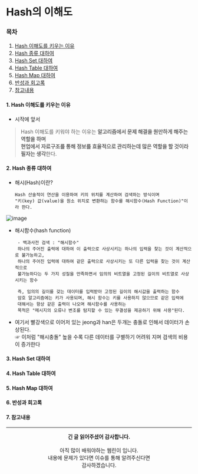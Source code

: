 # Hash의 이해도
### 목차
 1. [Hash 이해도를 키우는 이유](https://github.com/hongcoding94/Daily-Coding-Test-java/blob/main/%EC%95%8C%EA%B3%A0%EB%A6%AC%EC%A6%98%20%ED%9A%8C%EA%B3%A0%EB%A1%9D/Hash%EC%9D%98%20%EC%9D%B4%ED%95%B4%EB%8F%84.md#1-hash-%EC%9D%B4%ED%95%B4%EB%8F%84%EB%A5%BC-%ED%82%A4%EC%9A%B0%EB%8A%94-%EC%9D%B4%EC%9C%A0)
 2. [Hash 종류 대하여](https://github.com/hongcoding94/Daily-Coding-Test-java/blob/main/%EC%95%8C%EA%B3%A0%EB%A6%AC%EC%A6%98%20%ED%9A%8C%EA%B3%A0%EB%A1%9D/Hash%EC%9D%98%20%EC%9D%B4%ED%95%B4%EB%8F%84.md#2-hash-%EC%A2%85%EB%A5%98-%EB%8C%80%ED%95%98%EC%97%AC)
 3. [Hash Set 대하여](https://github.com/hongcoding94/Daily-Coding-Test-java/blob/main/%EC%95%8C%EA%B3%A0%EB%A6%AC%EC%A6%98%20%ED%9A%8C%EA%B3%A0%EB%A1%9D/Hash%EC%9D%98%20%EC%9D%B4%ED%95%B4%EB%8F%84.md#2-hash-%EC%A2%85%EB%A5%98-%EB%8C%80%ED%95%98%EC%97%AC)
 4. [Hash Table 대하여](https://github.com/hongcoding94/Daily-Coding-Test-java/blob/main/%EC%95%8C%EA%B3%A0%EB%A6%AC%EC%A6%98%20%ED%9A%8C%EA%B3%A0%EB%A1%9D/Hash%EC%9D%98%20%EC%9D%B4%ED%95%B4%EB%8F%84.md#2-hash-%EC%A2%85%EB%A5%98-%EB%8C%80%ED%95%98%EC%97%AC)
 5. [Hash Map 대하여](https://github.com/hongcoding94/Daily-Coding-Test-java/blob/main/%EC%95%8C%EA%B3%A0%EB%A6%AC%EC%A6%98%20%ED%9A%8C%EA%B3%A0%EB%A1%9D/Hash%EC%9D%98%20%EC%9D%B4%ED%95%B4%EB%8F%84.md#2-hash-%EC%A2%85%EB%A5%98-%EB%8C%80%ED%95%98%EC%97%AC)
 6. [반성과 회고록](https://github.com/hongcoding94/Daily-Coding-Test-java/blob/main/%EC%95%8C%EA%B3%A0%EB%A6%AC%EC%A6%98%20%ED%9A%8C%EA%B3%A0%EB%A1%9D/Hash%EC%9D%98%20%EC%9D%B4%ED%95%B4%EB%8F%84.md#2-hash-%EC%A2%85%EB%A5%98-%EB%8C%80%ED%95%98%EC%97%AC)
 7. [참고내용](https://github.com/hongcoding94/Daily-Coding-Test-java/blob/main/%EC%95%8C%EA%B3%A0%EB%A6%AC%EC%A6%98%20%ED%9A%8C%EA%B3%A0%EB%A1%9D/Hash%EC%9D%98%20%EC%9D%B4%ED%95%B4%EB%8F%84.md#2-hash-%EC%A2%85%EB%A5%98-%EB%8C%80%ED%95%98%EC%97%AC)

#### 1. Hash 이해도를 키우는 이유

 - 시작에 앞서
 > Hash 이해도를 키워야 하는 이유는 <b>알고리즘에서 문제 해결을 원만하게 해주는 역할을 하며<br/>
 > 현업에서 자료구조를 통해 정보를 효율적으로 관리하는데 많은 역할을 할 것이라 필자는 생각</b>한다.

#### 2. Hash 종류 대하여

 - 해시(Hash)이란?
   ```text
   Hash 산술적이 연산을 이용하여 키의 위치를 계산하여 검색하는 방식이며
   "키(key) 값(value)을 원소 위치로 변환하는 함수를 해시함수(Hash Function)"이라 한다.
   ```
 
![image](https://user-images.githubusercontent.com/66407386/180716327-8d96fcc4-b4fc-4d81-9ace-e1d89d1652e3.png)

- 해시함수(hash function)
  ```text
   - 백과사전 검색 : "해시함수"
   하나의 주어진 출력에 대하여 이 출력으로 사상시키는 하나의 입력을 찾는 것이 계산적으로 불가능하고,
   하나의 주어진 입력에 대하여 같은 출력으로 사상시키는 또 다른 입력을 찾는 것이 계산적으로
   불가능하다는 두 가지 성질을 만족하면서 임의의 비트열을 고정된 길이의 비트열로 사상시키는 함수

   즉, 임의의 길이를 갖는 데이터를 입력받아 고정된 길이의 해시값을 출력하는 함수
   암호 알고리즘에는 키가 사용되며, 해시 함수는 키를 사용하지 않으므로 같은 입력에 
   대해서는 항상 같은 출력이 나오며 해시함수를 사용하는 
   목적은 "메시지의 오류나 변조를 탐지할 수 있는 무결성을 제공하기 위해 사용"된다.
  ```

- 여기서 빨강색으로 이어저 있는 jeong과 han은 두개는 충돌로 인해서 데이터가 손상된다.<br/>
  ☞ 이처럼 "해시충돌" 높을 수록 다른 데이터를 구별하기 어려워 지며 검색의 비용이 증가한다
 
#### 3. Hash Set 대하여



#### 4. Hash Table 대하여



#### 5. Hash Map 대하여



#### 6. 반성과 회고록



#### 7. 참고내용


---
<div align="center">
  <b>긴 글 읽어주셨어 감사합니다.</b><br/><br/>
  아직 많이 배워야하는 웹린이 입니다.<br/>
  내용에 문제가 있다면 이슈를 통해 알려주신다면 <br>
  감사하겠습니다.
 </div>
